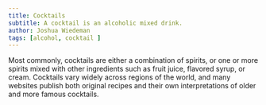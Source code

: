 ```yaml
---
title: Cocktails
subtitle: A cocktail is an alcoholic mixed drink. 
author: Joshua Wiedeman
tags: [alcohol, cocktail ]
---
```


Most commonly, cocktails are either a combination of spirits, or one or more spirits mixed with other ingredients such as fruit juice, flavored syrup, or cream. Cocktails vary widely across regions of the world, and many websites publish both original recipes and their own interpretations of older and more famous cocktails. 


